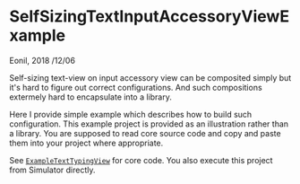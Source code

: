 #  SelfSizingTextInputAccessoryViewExample

Eonil, 2018 /12/06

Self-sizing text-view on input accessory view can be composited simply but it's hard to figure
out correct configurations. And such compositions extermely hard to encapsulate into a library.

Here I provide simple example which describes how to build such configuration. 
This example project is provided as an illustration rather than a library. You are supposed to
read core source code and copy and paste them into your project where appropriate.

See [`ExampleTextTypingView`](SelfSizingTextInputAccessoryViewExample/ExampleTextTypingView.swift) for core code.
You also execute this project from Simulator directly.
